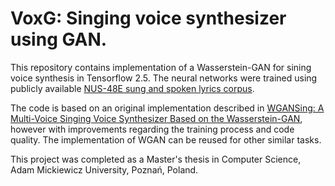 VoxG: Singing voice synthesizer using GAN.
==============================
This repository contains implementation of a Wasserstein-GAN for sining voice synthesis in Tensorflow 2.5. The neural networks were trained using publicly available [NUS-48E sung and spoken lyrics corpus](https://www.smcnus.org/wp-content/uploads/2013/09/05-Pub-NUS-48E.pdf). 

The code is based on an original implementation described in [WGANSing: A Multi-Voice Singing Voice Synthesizer Based on the Wasserstein-GAN](https://arxiv.org/pdf/1903.10729.pdf), however with improvements regarding the training process and code quality. The implementation of WGAN can be reused for other similar tasks.

This project was completed as a Master's thesis in Computer Science, Adam Mickiewicz University, Poznań, Poland.



